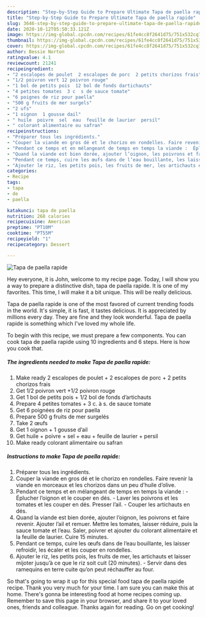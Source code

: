 ```yaml
---
description: "Step-by-Step Guide to Prepare Ultimate Tapa de paella rapide"
title: "Step-by-Step Guide to Prepare Ultimate Tapa de paella rapide"
slug: 3646-step-by-step-guide-to-prepare-ultimate-tapa-de-paella-rapide
date: 2020-10-12T05:50:33.121Z
image: https://img-global.cpcdn.com/recipes/61fe4cc8f2641d75/751x532cq70/tapa-de-paella-rapide-photo-principale-de-la-recette.jpg
thumbnail: https://img-global.cpcdn.com/recipes/61fe4cc8f2641d75/751x532cq70/tapa-de-paella-rapide-photo-principale-de-la-recette.jpg
cover: https://img-global.cpcdn.com/recipes/61fe4cc8f2641d75/751x532cq70/tapa-de-paella-rapide-photo-principale-de-la-recette.jpg
author: Bessie Norton
ratingvalue: 4.1
reviewcount: 21241
recipeingredient:
- "2 escalopes de poulet  2 escalopes de porc  2 petits chorizos frais"
- "1/2 poivron vert 12 poivron rouge"
- "1 bol de petits pois  12 bol de fonds dartichauts"
- "4 petites tomates  3 c  s de sauce tomate"
- "6 poignes de riz pour paella"
- "500 g fruits de mer surgels"
- "2 ufs"
- "1 oignon  1 gousse dail"
- " huile  poivre  sel  eau  feuille de laurier  persil"
- " colorant alimentaire ou safran"
recipeinstructions:
- "Préparer tous les ingrédients."
- "Couper la viande en gros dé et le chorizo en rondelles. Faire revenir la viande en morceaux et les chorizos dans un peu d’huile d’olive."
- "Pendant ce temps et en mélangeant de temps en temps la viande :  Éplucher l’oignon et le couper en dés. Laver les poivrons et les tomates et les couper en dés. Presser l’ail. Couper les artichauts en dés."
- "Quand la viande est bien dorée, ajouter l’oignon, les poivrons et faire revenir. Ajouter l’ail et remuer. Mettre les tomates, laisser réduire, puis la sauce tomate et l’eau. Saler, poivrer et ajouter du colorant alimentaire et la feuille de laurier. Cuire 15 minutes."
- "Pendant ce temps, cuire les œufs dans de l’eau bouillante, les laisser refroidir, les écaler et les couper en rondelles."
- "Ajouter le riz, les petits pois, les fruits de mer, les artichauts et laisser mijoter jusqu’à ce que le riz soit cuit (20 minutes). Servir dans des ramequins en terre cuite qu’on peut réchauffer au four."
categories:
- Recipe
tags:
- tapa
- de
- paella

katakunci: tapa de paella 
nutrition: 268 calories
recipecuisine: American
preptime: "PT10M"
cooktime: "PT55M"
recipeyield: "1"
recipecategory: Dessert

---
```



![Tapa de paella rapide](https://img-global.cpcdn.com/recipes/61fe4cc8f2641d75/751x532cq70/tapa-de-paella-rapide-photo-principale-de-la-recette.jpg)

Hey everyone, it is John, welcome to my recipe page. Today, I will show you a way to prepare a distinctive dish, tapa de paella rapide. It is one of my favorites. This time, I will make it a bit unique. This will be really delicious.



Tapa de paella rapide is one of the most favored of current trending foods in the world. It's simple, it is fast, it tastes delicious. It is appreciated by millions every day. They are fine and they look wonderful. Tapa de paella rapide is something which I've loved my whole life.


To begin with this recipe, we must prepare a few components. You can cook tapa de paella rapide using 10 ingredients and 6 steps. Here is how you cook that.

<!--inarticleads1-->

##### The ingredients needed to make Tapa de paella rapide:

1. Make ready 2 escalopes de poulet + 2 escalopes de porc + 2 petits chorizos frais
1. Get 1/2 poivron vert +1/2 poivron rouge
1. Get 1 bol de petits pois + 1/2 bol de fonds d’artichauts
1. Prepare 4 petites tomates + 3 c. à s. de sauce tomate
1. Get 6 poignées de riz pour paella
1. Prepare 500 g fruits de mer surgelés
1. Take 2 œufs
1. Get 1 oignon + 1 gousse d’ail
1. Get  huile + poivre + sel + eau + feuille de laurier + persil
1. Make ready  colorant alimentaire ou safran




<!--inarticleads2-->

##### Instructions to make Tapa de paella rapide:

1. Préparer tous les ingrédients.
1. Couper la viande en gros dé et le chorizo en rondelles. Faire revenir la viande en morceaux et les chorizos dans un peu d’huile d’olive.
1. Pendant ce temps et en mélangeant de temps en temps la viande :  - Éplucher l’oignon et le couper en dés. - Laver les poivrons et les tomates et les couper en dés. Presser l’ail. - Couper les artichauts en dés.
1. Quand la viande est bien dorée, ajouter l’oignon, les poivrons et faire revenir. Ajouter l’ail et remuer. Mettre les tomates, laisser réduire, puis la sauce tomate et l’eau. Saler, poivrer et ajouter du colorant alimentaire et la feuille de laurier. Cuire 15 minutes.
1. Pendant ce temps, cuire les œufs dans de l’eau bouillante, les laisser refroidir, les écaler et les couper en rondelles.
1. Ajouter le riz, les petits pois, les fruits de mer, les artichauts et laisser mijoter jusqu’à ce que le riz soit cuit (20 minutes). - Servir dans des ramequins en terre cuite qu’on peut réchauffer au four.




So that's going to wrap it up for this special food tapa de paella rapide recipe. Thank you very much for your time. I am sure you can make this at home. There's gonna be interesting food at home recipes coming up. Remember to save this page in your browser, and share it to your loved ones, friends and colleague. Thanks again for reading. Go on get cooking!
